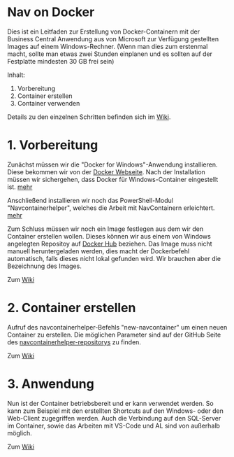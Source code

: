 # Nav on Docker

Dies ist ein Leitfaden zur Erstellung von Docker-Containern mit der Business Central Anwendung aus von Microsoft zur Verfügung gestellten Images auf einem Windows-Rechner. (Wenn man dies zum erstenmal macht, sollte man etwas zwei Stunden einplanen und es sollten auf der Festplatte mindesten 30 GB frei sein)

Inhalt:
1)  Vorbereitung
2)  Container erstellen
3)  Container verwenden

Details zu den einzelnen Schritten befinden sich im [Wiki](https://github.com/BS-Concepts/Docker/wiki).

# 1. Vorbereitung

Zunächst müssen wir die "Docker for Windows"-Anwendung installieren. Diese bekommen wir von der [Docker Webseite](https://hub.docker.com/editions/community/docker-ce-desktop-windows).
Nach der Installation müssen wir sichergehen, dass Docker für Windows-Container eingestellt ist.
[mehr](https://github.com/BS-Concepts/Docker/wiki/Docker-for-Windows)

Anschließend installieren wir noch das PowerShell-Modul "Navcontainerhelper", welches die Arbeit mit NavContainern erleichtert.
[mehr](https://github.com/BS-Concepts/Docker/wiki/NavContainerHelper)

Zum Schluss müssen wir noch ein Image festlegen aus dem wir den Container erstellen wollen.
Dieses können wir aus einem von Windows angelegten Repositoy auf [Docker Hub](https://hub.docker.com/r/microsoft/bconprem) beziehen.
Das Image muss nicht manuell heruntergeladen werden, dies macht der Dockerbefehl automatisch, falls dieses nicht lokal gefunden wird. Wir brauchen aber die Bezeichnung des Images.

Zum [Wiki](https://github.com/BS-Concepts/Docker/wiki)

# 2. Container erstellen

Aufruf des navcontainerhelper-Befehls "new-navcontainer" um einen neuen Container zu erstellen.
Die möglichen Parameter sind auf der GitHub Seite des [navcontainerhelper-repositorys](https://github.com/Microsoft/navcontainerhelper) zu finden.

Zum [Wiki](https://github.com/BS-Concepts/Docker/wiki)

# 3. Anwendung

Nun ist der Container betriebsbereit und er kann verwendet werden.
So kann zum Beispiel mit den erstellten Shortcuts auf den Windows- oder den Web-Client zugegriffen werden.
Auch die Verbindung auf den SQL-Server im Container, sowie das Arbeiten mit VS-Code und AL sind von außerhalb möglich.

Zum [Wiki](https://github.com/BS-Concepts/Docker/wiki)
